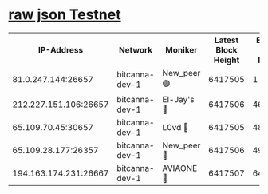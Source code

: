 [raw json Testnet](https://rpc-check.bcat.stavr.tech/bcat/rpc-bcat-result.json)
=


<table><tr><th>IP-Address</th><th>Network</th><th>Moniker</th><th>Latest Block Height</th><th>Earliest Block Height</th><th>Catching Up</th><th>Tx Index</th><th>Voting Power</th><th>Scan Time</th></tr><tr><td>81.0.247.144:26657</td><td>bitcanna-dev-1</td><td>New_peer 🟢</td><td>6417505</td><td>1</td><td>False</td><td>on</td><td>0</td><td>2024-02-13T05:22:27.545076038UTC</td></tr><tr><td>212.227.151.106:26657</td><td>bitcanna-dev-1</td><td>El-Jay's 🔴</td><td>6417506</td><td>4670391</td><td>False</td><td>on</td><td>2218164</td><td>2024-02-13T05:22:34.290854522UTC</td></tr><tr><td>65.109.70.45:30657</td><td>bitcanna-dev-1</td><td>L0vd 🔴</td><td>6417505</td><td>4828155</td><td>False</td><td>on</td><td>307920</td><td>2024-02-13T05:22:27.869915848UTC</td></tr><tr><td>65.109.28.177:26357</td><td>bitcanna-dev-1</td><td>New_peer 🔴</td><td>6417506</td><td>4952911</td><td>False</td><td>on</td><td>2237067</td><td>2024-02-13T05:22:34.641663746UTC</td></tr><tr><td>194.163.174.231:26667</td><td>bitcanna-dev-1</td><td>AVIAONE 🔴</td><td>6417507</td><td>6413621</td><td>False</td><td>on</td><td>1949865</td><td>2024-02-13T05:22:41.053778814UTC</td></tr></table>